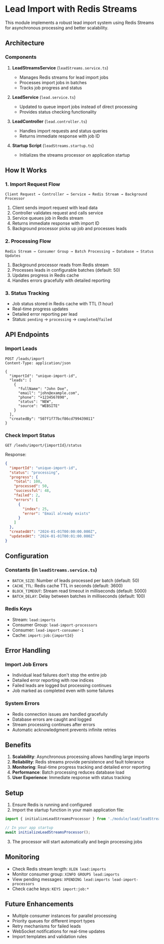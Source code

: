 # Lead Import with Redis Streams

This module implements a robust lead import system using Redis Streams for asynchronous processing and better scalability.

## Architecture

### Components

1. **LeadStreamsService** (`leadStreams.service.ts`)

   - Manages Redis streams for lead import jobs
   - Processes import jobs in batches
   - Tracks job progress and status

2. **LeadService** (`lead.service.ts`)

   - Updated to queue import jobs instead of direct processing
   - Provides status checking functionality

3. **LeadController** (`lead.controller.ts`)

   - Handles import requests and status queries
   - Returns immediate response with job ID

4. **Startup Script** (`leadStreams.startup.ts`)
   - Initializes the streams processor on application startup

## How It Works

### 1. Import Request Flow

```
Client Request → Controller → Service → Redis Stream → Background Processor
```

1. Client sends import request with lead data
2. Controller validates request and calls service
3. Service queues job in Redis stream
4. Returns immediate response with import ID
5. Background processor picks up job and processes leads

### 2. Processing Flow

```
Redis Stream → Consumer Group → Batch Processing → Database → Status Updates
```

1. Background processor reads from Redis stream
2. Processes leads in configurable batches (default: 50)
3. Updates progress in Redis cache
4. Handles errors gracefully with detailed reporting

### 3. Status Tracking

- Job status stored in Redis cache with TTL (1 hour)
- Real-time progress updates
- Detailed error reporting per lead
- Status: `pending` → `processing` → `completed`/`failed`

## API Endpoints

### Import Leads

```http
POST /leads/import
Content-Type: application/json

{
  "importId": "unique-import-id",
  "leads": [
    {
      "fullName": "John Doe",
      "email": "john@example.com",
      "phone": "+1234567890",
      "status": "NEW",
      "source": "WEBSITE"
    }
  ],
  "createdBy": "507f1f77bcf86cd799439011"
}
```

### Check Import Status

```http
GET /leads/import/{importId}/status
```

Response:

```json
{
  "importId": "unique-import-id",
  "status": "processing",
  "progress": {
    "total": 100,
    "processed": 50,
    "successful": 48,
    "failed": 2,
    "errors": [
      {
        "index": 25,
        "error": "Email already exists"
      }
    ]
  },
  "createdAt": "2024-01-01T00:00:00.000Z",
  "updatedAt": "2024-01-01T00:01:00.000Z"
}
```

## Configuration

### Constants (in `leadStreams.service.ts`)

- `BATCH_SIZE`: Number of leads processed per batch (default: 50)
- `CACHE_TTL`: Redis cache TTL in seconds (default: 3600)
- `BLOCK_TIMEOUT`: Stream read timeout in milliseconds (default: 5000)
- `BATCH_DELAY`: Delay between batches in milliseconds (default: 100)

### Redis Keys

- Stream: `lead:imports`
- Consumer Group: `lead-import-processors`
- Consumer: `lead-import-consumer-1`
- Cache: `import:job:{importId}`

## Error Handling

### Import Job Errors

- Individual lead failures don't stop the entire job
- Detailed error reporting with row indices
- Failed leads are logged but processing continues
- Job marked as completed even with some failures

### System Errors

- Redis connection issues are handled gracefully
- Database errors are caught and logged
- Stream processing continues after errors
- Automatic acknowledgment prevents infinite retries

## Benefits

1. **Scalability**: Asynchronous processing allows handling large imports
2. **Reliability**: Redis streams provide persistence and fault tolerance
3. **Monitoring**: Real-time progress tracking and detailed error reporting
4. **Performance**: Batch processing reduces database load
5. **User Experience**: Immediate response with status tracking

## Setup

1. Ensure Redis is running and configured
2. Import the startup function in your main application file:

```typescript
import { initializeLeadStreamsProcessor } from './module/lead/leadStreams.startup';

// In your app startup
await initializeLeadStreamsProcessor();
```

3. The processor will start automatically and begin processing jobs

## Monitoring

- Check Redis stream length: `XLEN lead:imports`
- Monitor consumer group: `XINFO GROUPS lead:imports`
- View pending messages: `XPENDING lead:imports lead-import-processors`
- Check cache keys: `KEYS import:job:*`

## Future Enhancements

- Multiple consumer instances for parallel processing
- Priority queues for different import types
- Retry mechanisms for failed leads
- WebSocket notifications for real-time updates
- Import templates and validation rules
